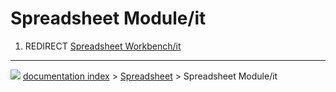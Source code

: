 # Spreadsheet Module/it
1.  REDIRECT [Spreadsheet Workbench/it](Spreadsheet_Workbench/it.md)



---
![](images/Button_right.svg) [documentation index](../README.md) > [Spreadsheet](Spreadsheet_Workbench.md) > Spreadsheet Module/it
